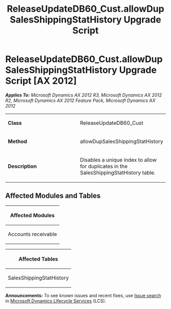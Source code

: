 ﻿---
title: ReleaseUpdateDB60_Cust.allowDupSalesShippingStatHistory Upgrade Script
TOCTitle: ReleaseUpdateDB60_Cust.allowDupSalesShippingStatHistory Upgrade Script
ms:assetid: 665fabe1-6932-4017-95b8-797c9f48b9e7
ms:mtpsurl: https://msdn.microsoft.com/en-us/library/JJ719223(v=AX.60)
ms:contentKeyID: 49708761
ms.date: 05/18/2015
mtps_version: v=AX.60
---

# ReleaseUpdateDB60\_Cust.allowDupSalesShippingStatHistory Upgrade Script [AX 2012]


_**Applies To:** Microsoft Dynamics AX 2012 R3, Microsoft Dynamics AX 2012 R2, Microsoft Dynamics AX 2012 Feature Pack, Microsoft Dynamics AX 2012_

<table>
<colgroup>
<col style="width: 50%" />
<col style="width: 50%" />
</colgroup>
<tbody>
<tr class="odd">
<td><p><strong>Class</strong></p></td>
<td><p>ReleaseUpdateDB60_Cust</p></td>
</tr>
<tr class="even">
<td><p><strong>Method</strong></p></td>
<td><p>allowDupSalesShippingStatHistory</p></td>
</tr>
<tr class="odd">
<td><p><strong>Description</strong></p></td>
<td><p>Disables a unique index to allow for duplicates in the SalesShippingStatHistory table.</p></td>
</tr>
</tbody>
</table>


## Affected Modules and Tables

<table>
<colgroup>
<col style="width: 100%" />
</colgroup>
<thead>
<tr class="header">
<th><p>Affected Modules</p></th>
</tr>
</thead>
<tbody>
<tr class="odd">
<td><p>Accounts receivable</p></td>
</tr>
</tbody>
</table>


<table>
<colgroup>
<col style="width: 100%" />
</colgroup>
<thead>
<tr class="header">
<th><p>Affected Tables</p></th>
</tr>
</thead>
<tbody>
<tr class="odd">
<td><p>SalesShippingStatHistory</p></td>
</tr>
</tbody>
</table>

  
**Announcements:** To see known issues and recent fixes, use [Issue search](http://go.microsoft.com/fwlink/?linkid=389258) in [Microsoft Dynamics Lifecycle Services](http://go.microsoft.com/fwlink/?linkid=306505) (LCS).

